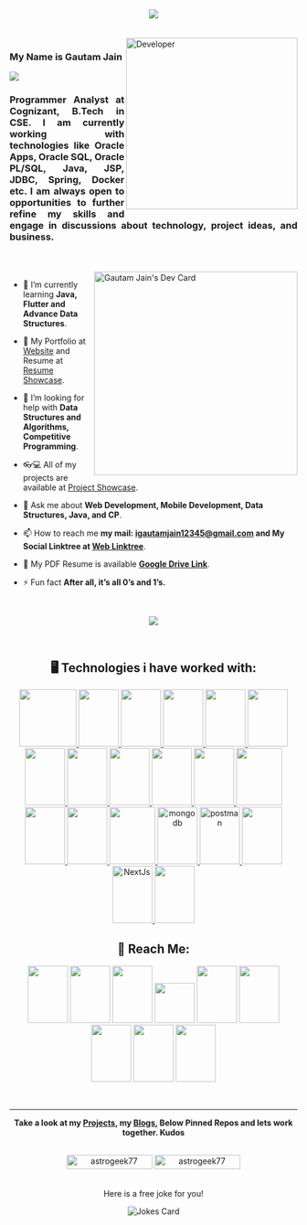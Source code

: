 <div align="center">
  <img src="https://user-images.githubusercontent.com/42115530/92640221-9728ca00-f2fa-11ea-8994-c72b26e937de.gif" align="center"/>
</div>
<br>
<!-- <div align="center">
  <img src="https://github.com/Astrogeek77/Astrogeek77/blob/main/banners/New Banners - may 2024/Gautam Jain (4).png" align="center"/>
</div> -->
<br>
<img align="right" src="https://media.giphy.com/media/jRf5fsn8G6YaogAWxn/giphy.gif?cid=ecf05e47gitfzbzv8awptxvx4e0neq7trgfhoakrjzzastlm&rid=giphy.gif&ct=s" width="300px" alt="Developer">
<h3 align="left">My Name is Gautam Jain</h3>
<p align="left">
  <b><img src="https://readme-typing-svg.herokuapp.com?font=Roboto&weight=600&size=25&pause=1000&width=435&lines=PA+at+Cognizant;CSE+Major;Aspiring+Software+Engineer;Web+Developer;Java++Developer;Blogger;Astronomy+Lover;Tech+Enthusiast"></b>  
</p>


<h3 align="justify">Programmer Analyst at Cognizant, B.Tech in CSE. I am currently working with technologies like Oracle Apps, Oracle SQL, Oracle PL/SQL, Java, JSP, JDBC, Spring, Docker etc. I am always open to opportunities to further refine my skills and engage in discussions about technology, project ideas, and business.</h3>

<br>
<br>

<img align="right" src="https://api.daily.dev/devcards/v2/RvSLBb2ZywjSSfqPkINLm.png?type=default&r=4ez" width="356" alt="Gautam Jain's Dev Card" width="350px"/>

- 🌱 I’m currently learning **Java, Flutter and Advance Data Structures**.

- 👯 My Portfolio at [Website](https://igautamjain.netlify.app) and Resume at [Resume Showcase](https://igautamjain.netlify.app/resume).

- 🤝 I’m looking for help with **Data Structures and Algorithms, Competitive Programming**.

- 👓💻 All of my projects are available at [Project Showcase](https://igautamjain.netlify.app/projects).

- 💬 Ask me about **Web Development, Mobile Development, Data Structures, Java, and CP**.

- 📫 How to reach me **my mail: igautamjain12345@gmail.com and My Social Linktree at [Web Linktree](https://igautamjain.netlify.app/linktree)**.

- 📄 My PDF Resume is available **[Google Drive Link](https://drive.google.com/file/d/18HQYqaSq4os__qFDoJ5DiHSHUuNQUKh1/view?usp=drive_link)**.

- ⚡ Fun fact **After all, it’s all 0’s and 1’s.**

<br>
<p align="center">
   <img src="https://quotes-github-readme.vercel.app/api?type=horizontal&theme=dark"/>
</p>
<br>
<h2 align="center">🖥 Technologies i have worked with: </h2>
<p align="center"> 
    <a href="https://www.java.com" target="_blank"> <img src="https://cdn.svgporn.com/logos/java.svg" width="100" height="100"/> </a>
    <a href="https://spring.io/" target="_blank"> <img src="https://cdn.svglogos.dev/logos/spring-icon.svg" width="70" height="100"/> </a>
    <a href="https://www.docker.com/" target="_blank"> <img src="https://cdn.svglogos.dev/logos/docker-icon.svg" width="70" height="100"/> </a>
    <a href="https://www.microsoft.com/en-in/power-platform/products/power-bi/" target="_blank"> <img src="https://cdn.svglogos.dev/logos/microsoft-power-bi.svg" width="70" height="100"/> </a>
    <a href="https://code.visualstudio.com/" target="_blank"> <img src="https://cdn.svglogos.dev/logos/visual-studio-code.svg" width="70" height="100"/> </a>
    <a href="http://www.postgresql.org/" target="_blank"> <img src="https://cdn.svglogos.dev/logos/postgresql.svg" width="70" height="100"/> </a>
    <a href="https://www.learncpp.com/" target="_blank"> <img src="https://cdn.svgporn.com/logos/c-plusplus.svg" width="70" height="100"/> </a>
    <a href="https://reactjs.org/" target="_blank"> <img src="https://cdn.svgporn.com/logos/react.svg" width="70" height="100"/> </a>
    <a href="https://developer.mozilla.org/en-US/docs/Web/JavaScript" target="_blank"> <img src="https://cdn.svgporn.com/logos/javascript.svg" width="70" height="100"/> </a> 
    <a href="https://www.w3.org/html/" target="_blank"> <img src="https://img.icons8.com/color/48/000000/html-5.png" width="70" height="100"/> </a> 
    <a href="https://www.w3schools.com/css/" target="_blank"> <img src="https://cdn.svgporn.com/logos/css-3.svg" width="70" height="100"/> </a> 
    <a href="https://tailwindcss.com/" target="_blank"> <img src="https://cdn.svgporn.com/logos/tailwindcss-icon.svg" width="80" height="100"/> </a> 
    <a href="https://www.python.org" target="_blank"> <img src="https://cdn.svgporn.com/logos/python.svg" width="70" height="100"/> </a> 
    <a href="https://nodejs.org" target="_blank"> <img src="https://cdn.svgporn.com/logos/nodejs-icon.svg" width="70" height="100"/> </a> 
    <a href="https://www.mysql.com/" target="_blank"> <img src="https://cdn.svgporn.com/logos/mysql.svg" width="80" height="100"/> </a>
    <a href="https://www.mongodb.com/" target="_blank"> <img src="https://img.icons8.com/color/480/000000/mongodb.png" alt="mongodb" width="70" height="100"/> </a> 
    <a href="https://postman.com" target="_blank"> <img src="https://www.vectorlogo.zone/logos/getpostman/getpostman-icon.svg" alt="postman" width="70" height="100"/> </a>   
    <a href="https://git-scm.com/" target="_blank"> <img src="https://cdn.svgporn.com/logos/git-icon.svg" width="70" height="100"/> </a> 
    <a href="https://nextjs.org/" target="_blank"> <img src="https://cdn.worldvectorlogo.com/logos/next-js.svg" alt="NextJs" width="70" height="100" /> </a>
    <a href="https://flutter.dev/" target="_blank"> <img src="https://cdn.svglogos.dev/logos/flutter.svg" width="70" height="100" /> </a> 
</p>
  
<h2 align="center">🤝 Reach Me:</h2>
<p align="center">
  <a href="https://www.linkedin.com/in/astrogeek77/"><img src="https://cdn.svgporn.com/logos/linkedin-icon.svg" width="70" height="100"></a>
  <a href="mailto:igautamjain12345@gmail.com"><img src="https://cdn.svgporn.com/logos/google-gmail.svg" width="70" height="100"></a>
  <a href="mailto:astrogeek77@outlook.com"><img src="https://img.icons8.com/plasticine/400/000000/microsoft-outlook-2019.png" width="70" height="100"></a>
  <!-- <a href="https://reddit.com/user/astrogeeek77" ><img src="https://cdn.svgporn.com/logos/reddit-icon.svg" width="70" height="100"></a> -->
  <a href="https://www.instagram.com/astrogeek77/"><img src="https://www.svgrepo.com/show/452229/instagram-1.svg" width="70" color="#fff"></a>
  <!-- <a href="https://twitter.com/GautamJ49902907"><img src="https://cdn.svgporn.com/logos/twitter.svg" width="70" height="100"></a> -->
  <a  href="https://wa.me/919877663895?text=Hi%20Gautam"><img src="https://cdn.svglogos.dev/logos/whatsapp-icon.svg" width="70" height="100"></a>
  <a  href="https://t.me/astrogeek77"><img src="https://cdn.svgporn.com/logos/telegram.svg" width="70" height="100"></a> 
  <a href="https://github.com/astrogeek77"><img src="https://cdn.svgporn.com/logos/github-octocat.svg" width="70" height="100"></a>
  <a href="https://dev.to/astrogeek77"><img src="https://cdn.worldvectorlogo.com/logos/devto.svg" width="70" height="100"></a>
  <a href="https://hashnode.com/@Astrogeek77"><img src="https://cdn.svgporn.com/logos/hashnode-icon.svg" width="70" height="100"></a> 
</p>
<br>
<hr>
<p align="center">
    <b>Take a look at my  <a href="https://igautamjain.netlify.app/projects">Projects</a>, my  <a href="https://igautamjain.netlify.app/blogs">Blogs</a>, Below Pinned Repos and lets work together. Kudos</b>
</p>
<p align="center" height="25">
  <br>
  <img src="https://komarev.com/ghpvc/?username=Astrogeek77&label=Visitors+Count&color=1DA1F2"  alt="astrogeek77" height="25" width="150" />
  <a href="https://github.com/astrogeek77"><img src="https://img.shields.io/github/followers/astrogeek77?label=Followers&logo=github&Follow&style=for-the-badge" height="25" width="150" alt="astrogeek77"/></a>
  <br>
  <br>
</p>
 <p align="center"> 
    <p align="center">Here is a free joke for you!</p>
    <p align="center"><img align="center" src="https://readme-jokes.vercel.app/api?theme=blue-green" alt="Jokes Card" /></p>
</p>
